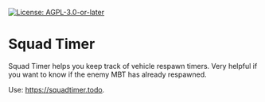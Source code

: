 [![License: AGPL-3.0-or-later](https://img.shields.io/github/license/MatthiasKunnen/squad-timer?style=for-the-badge)](./LICENSE)

Squad Timer
================
Squad Timer helps you keep track of vehicle respawn timers. Very helpful if you want to know if the enemy MBT has already respawned.

Use: <https://squadtimer.todo>.
